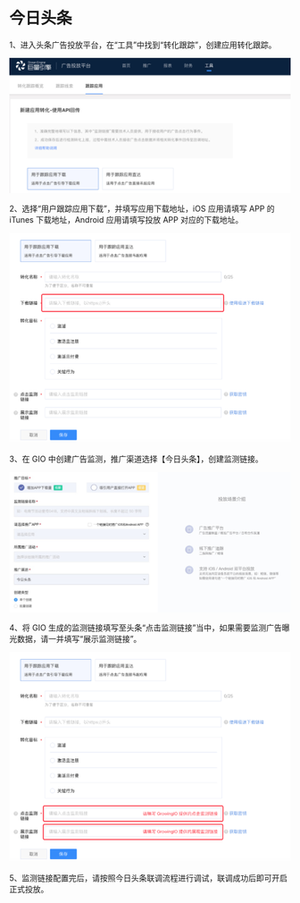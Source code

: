 # 今日头条

1、进入头条广告投放平台，在“工具”中找到“转化跟踪”，创建应用转化跟踪。

![](../../.gitbook/assets/d32f1719-6428-48c5-9def-998b893317b5.png)

2、选择“用户跟踪应用下载”，并填写应用下载地址，iOS 应用请填写 APP 的 iTunes 下载地址，Android 应用请填写投放 APP 对应的下载地址。

![](../../.gitbook/assets/image%20%28286%29.png)

3、在 GIO 中创建广告监测，推广渠道选择【今日头条】，创建监测链接。

![](../../.gitbook/assets/image%20%28149%29.png)

4、将 GIO 生成的监测链接填写至头条“点击监测链接”当中，如果需要监测广告曝光数据，请一并填写“展示监测链接”。

![](../../.gitbook/assets/image%20%28168%29.png)

5、监测链接配置完后，请按照今日头条联调流程进行调试，联调成功后即可开启正式投放。



